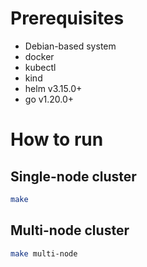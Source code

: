 # Prerequisites
- Debian-based system
- docker
- kubectl
- kind
- helm v3.15.0+
- go v1.20.0+

# How to run
## Single-node cluster
```bash
make
```

## Multi-node cluster
```bash
make multi-node
```